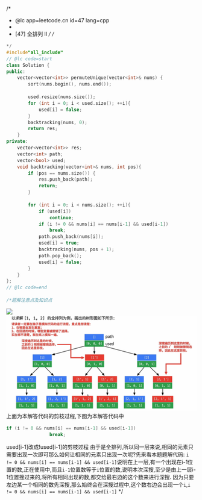 /*
 * @lc app=leetcode.cn id=47 lang=cpp
 *
 * [47] 全排列 II
 */
/*
```C++
*/
#include"all_include"
// @lc code=start
class Solution {
public:
    vector<vector<int>> permuteUnique(vector<int>& nums) {
        sort(nums.begin(), nums.end());

        used.resize(nums.size());
        for (int i = 0; i < used.size(); ++i){
            used[i] = false;
        }
        backtracking(nums, 0);
        return res;
    }
private:
    vector<vector<int>> res;
    vector<int> path;
    vector<bool> used;
    void backtracking(vector<int>& nums, int pos){
        if (pos == nums.size()) {
            res.push_back(path);
            return;
        }

        for (int i = 0; i < nums.size(); ++i){
            if (used[i])
                continue;
            if (i != 0 && nums[i] == nums[i-1] && used[i-1])
                break;
            path.push_back(nums[i]);
            used[i] = true;
            backtracking(nums, pos + 1);
            path.pop_back();
            used[i] = false;
        }
    }
};
// @lc code=end

/*题解注意点及知识点
```
![](pictures/dfs剪枝1.jpg) ![](pictures/dfs剪枝2.jpg)
上面为本解答代码的剪枝过程,下图为本解答代码中
```C++
if (i != 0 && nums[i] == nums[i-1] && used[i-1])
                break;
```
used[i-1]改成!used[i-1]的剪枝过程
由于是全排列,所以同一层来说,相同的元素只需要出现一次即可那么如何让相同的元素只出现一次呢?先来看本题题解代码:
``i != 0 && nums[i] == nums[i-1] && used[i-1]``说明在上一层,有一个出现在i-1位置的数,正在使用中,而且`i-1`位置数等于`i`位置的数,说明本次深搜,至少是由上一层i-1位置搜过来的,将所有相同出现的数,都交给最右边的这个数来进行深搜.
因为只要左边某一个相同的数先深搜,那么始终会在深搜过程中,这个数右边会出现一个`i`,`i != 0 && nums[i] == nums[i-1] && used[i-1]`
*/